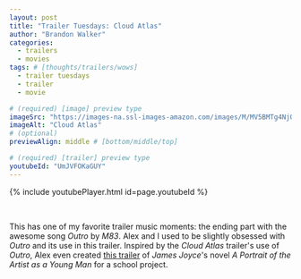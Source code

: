 ```yaml
---
layout: post
title: "Trailer Tuesdays: Cloud Atlas"
author: "Brandon Walker"
categories:
  - trailers
  - movies
tags: # [thoughts/trailers/wows]
  - trailer tuesdays
  - trailer
  - movie

# (required) [image] preview type
imageSrc: "https://images-na.ssl-images-amazon.com/images/M/MV5BMTg4NjQ5NzUwN15BMl5BanBnXkFtZTcwNjY3MTA2OA@@._V1_SY1000_CR0,0,1505,1000_AL_.jpg"
imageAlt: "Cloud Atlas"
# (optional)
previewAlign: middle # [bottom/middle/top]

# (required) [trailer] preview type
youtubeId: "UmJVFOKaGUY"
---
```



{% include youtubePlayer.html id=page.youtubeId %}

<br>

This has one of my favorite trailer music moments: the ending part with the
awesome song _Outro_ by _M83_. Alex and I used to be slightly obsessed with
_Outro_ and its use in this trailer. Inspired by the _Cloud Atlas_ trailer's use
of _Outro_, Alex even created
<a target="_blank" href="https://www.youtube.com/watch?v=I0Qh0z49Gf0">this trailer</a>
of _James Joyce_'s novel _A Portrait of the Artist as a Young Man_ for a school
project.
